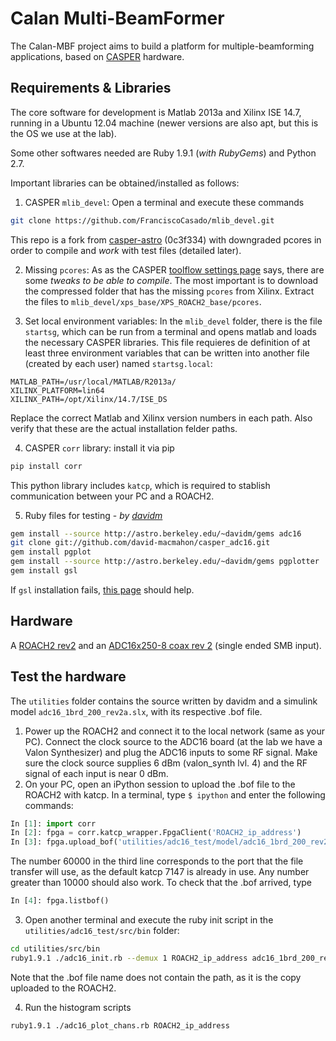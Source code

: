 # Calan Multi-BeamFormer

The Calan-MBF project aims to build a platform for multiple-beamforming applications, based on [CASPER](https://www.google.com) hardware.

## Requirements & Libraries
The core software for development is Matlab 2013a and  Xilinx ISE 14.7, running in a Ubuntu 12.04 machine (newer versions are also apt, but this is the OS we use at the lab).

Some other softwares needed are Ruby 1.9.1 (*with RubyGems*) and Python 2.7.

Important libraries can be obtained/installed as follows:
1. CASPER `mlib_devel`:
Open a terminal and execute these commands
  ```bash
  git clone https://github.com/FranciscoCasado/mlib_devel.git
  ```
  This repo is a fork from [casper-astro](https://github.com/casper-astro/mlib_devel) (0c3f334) with downgraded pcores in order to compile and *work* with test files (detailed later).

2. Missing `pcores`:
As as the CASPER [toolflow settings page](https://casper.berkeley.edu/wiki/MSSGE_Setup_with_Xilinx_14.x_and_Matlab_2012b) says, there are some *tweaks to be able to compile*. The most important is to download the compressed folder that has the missing `pcores` from Xilinx. Extract the files to `mlib_devel/xps_base/XPS_ROACH2_base/pcores`.

3. Set local environment variables:
In the `mlib_devel` folder, there is the file `startsg`, which can be run from a terminal and opens matlab and loads the necessary CASPER libraries. This file requieres de definition of at least three environment variables that can be written into another file (created by each user) named `startsg.local`:
  ```
  MATLAB_PATH=/usr/local/MATLAB/R2013a/
  XILINX_PLATFORM=lin64
  XILINX_PATH=/opt/Xilinx/14.7/ISE_DS
  ```
 Replace the correct Matlab and Xilinx version numbers in each path. Also verify that these are the actual installation felder paths.

4. CASPER `corr` library: install it via pip
  ```bash
  pip install corr
  ```
  This python library includes `katcp`, which is required to stablish communication between your PC and a ROACH2.

5. Ruby files for testing - *by [davidm](https://github.com/david-macmahon)*

  ```bash
  gem install --source http://astro.berkeley.edu/~davidm/gems adc16
  git clone git://github.com/david-macmahon/casper_adc16.git
  gem install pgplot
  gem install --source http://astro.berkeley.edu/~davidm/gems pgplotter
  gem install gsl
  ```
If `gsl` installation fails, [this page](https://coderwall.com/p/jk--aw/ruby-gsl-error-failed-to-build-gem-native-extension) should help.

## Hardware
A [ROACH2 rev2](https://casper.berkeley.edu/wiki/ROACH2) and an [ADC16x250-8 coax rev 2](https://casper.berkeley.edu/wiki/ADC16x250-8_coax_rev_2) (single ended SMB input).

## Test the hardware

The `utilities` folder contains the source written by davidm and a simulink model `adc16_1brd_200_rev2a.slx`, with its respective .bof file.

1. Power up the ROACH2 and connect it to the local network (same as your PC). Connect the clock source to the ADC16 board (at the lab we have a Valon Synthesizer) and plug the ADC16 inputs to some RF signal. Make sure the clock source supplies 6 dBm (valon_synth lvl. 4) and the RF signal of each input is near 0 dBm.
2. On your PC, open an iPython session to upload the .bof file to the ROACH2 with katcp. In a terminal, type `$ ipython` and enter the following commands:
  ```python
  In [1]: import corr
  In [2]: fpga = corr.katcp_wrapper.FpgaClient('ROACH2_ip_address')
  In [3]: fpga.upload_bof('utilities/adc16_test/model/adc16_1brd_200_rev2a.bof', 60000)
  ```
  The number 60000 in the third line corresponds to the port that the file transfer will use, as the default katcp 7147 is already in use. Any number greater than 10000 should also work.
  To check that the .bof arrived, type
  ```python
  In [4]: fpga.listbof()
  ```
3. Open another terminal and execute the ruby init script in the `utilities/adc16_test/src/bin` folder:
  ```bash
  cd utilities/src/bin
  ruby1.9.1 ./adc16_init.rb --demux 1 ROACH2_ip_address adc16_1brd_200_rev2a.bof
  ```
  Note that the .bof file name does not contain the path, as it is the copy uploaded to the ROACH2.

4. Run the histogram scripts
  ```bash
  ruby1.9.1 ./adc16_plot_chans.rb ROACH2_ip_address
  ```
